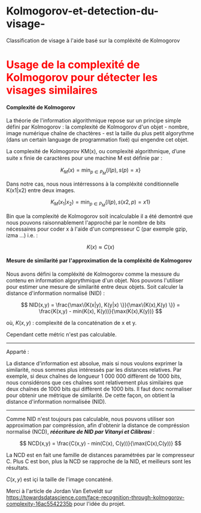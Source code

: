 # Kolmogorov-et-detection-du-visage-
Classification de visage à l'aide basé sur la compléxité de Kolmogorov


# <span style="color:red">  Usage de la complexité de Kolmogorov pour détecter les visages similaires

#### Complexité de Kolmogorov

La théorie de l'information algorithmique repose sur un principe simple défini par Kolmogorov : la complexité de Kolmogorov d'un objet - nombre, image numérique chaîne de chactères - est la taille du plus petit algorythme (dans un certain language de programmation fixé) qui engendre cet objet.

La complexité de Kolmogorov KM(x), ou complexité algorithmique, d’une suite x finie de caractères pour une machine M est déﬁnie par :

$$
K_M(x) = \min_{p \in P_M} \{ l(p) , s(p) = x \}
$$

Dans notre cas, nous nous intérressons à la compléxité conditionnelle K(x1|x2) entre deux images.

$$
K_M(x_1|x_2) = \min_{p \in P_M}\{ l(p), s(x2,p) = x1 \}
$$

Bin que la complexité de Kolmogorov soit incalculable il a été demontré que nous pouvons raisonnablement l'approché par le nombre de bits nécessaires pour coder x à l'aide d'un compresseur C (par exemple gzip, izma ...) i.e. :

$$
K(x) \approx C(x)
$$


#### Mesure de similarité par l'approximation de la compléxité de Kolmogorov

Nous avons défini la compléxité de Kolmogorov comme la messure du contenu en information algorythmique d'un objet.
Nos pouvons l'utiliser pour estimer une mesure de similarité entre deux objets. Soit calculer la distance d'information normalisé (NID) : 

$$
NID(x,y) = \frac{\max\{K(x|y), K(y|x) \}}{\max\{K(x),K(y) \}} = \frac{K(x,y) - min(K(x), K(y))}{\max(K(x),K(y))}
$$


où, $K(x,y)$ : complexité de la concaténation de x et y.

Cependant cette métric n'est pas calculable.

---
Apparté : 

La distance d'information est absolue, mais si nous voulons exprimer la similarité, nous sommes plus intéressés par les distances relatives. Par exemple, si deux chaînes de longueur 1 000 000 diffèrent de 1000 bits, nous considérons que ces chaînes sont relativement plus similaires que deux chaînes de 1000 bits qui diffèrent de 1000 bits. Il faut donc normaliser pour obtenir une métrique de similarité. De cette façon, on obtient la distance d'information normalisée (NID).

---

Comme NID n'est toujours pas calculable, nous pouvons utiliser son approximation par compréssion, afin d'obtenir la distance de compréssion normalisé (NCD), ***réécriture de NID par Vitanyi et Cilibrasi*** :

$$
NCD(x,y) = \frac{C(x,y) - min(C(x), C(y))}{\max(C(x),C(y))}
$$

La NCD est en fait une famille de distances paramétrées par le compresseur C. Plus C est bon, plus la NCD se rapproche de la NID, et meilleurs sont les résultats. 

$C(x,y)$ est içi la taille de l'image concaténé.
  
  

Merci à l'article de Jordan Van Eetveldt sur https://towardsdatascience.com/face-recognition-through-kolmogorov-complexity-16ac5542235b pour l'idée du projet.


